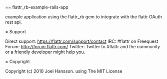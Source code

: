 == flattr_rb-example-rails-app

example application using the flattr_rb gem to integrate with the flattr OAuth rest api.

= Support

Direct support: https://flattr.com/support/contact
IRC: #flattr on Freequest 
Forum: http://forum.flattr.com/
Twitter: Twitter to #flattr and the community or a friendly developer might help you.

= Copyright

Copyright (c) 2010 Joel Hansson. using The MIT License
